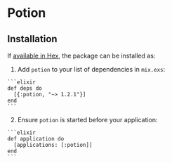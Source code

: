 # Potion

## Installation

If [available in Hex](https://hex.pm/docs/publish), the package can be installed as:

  1. Add `potion` to your list of dependencies in `mix.exs`:

    ```elixir
    def deps do
      [{:potion, "~> 1.2.1"}]
    end
    ```

  2. Ensure `potion` is started before your application:

    ```elixir
    def application do
      [applications: [:potion]]
    end
    ```

